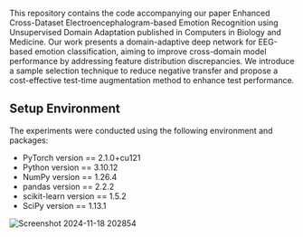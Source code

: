 This repository contains the code accompanying our paper Enhanced Cross-Dataset Electroencephalogram-based Emotion Recognition using Unsupervised Domain Adaptation published in Computers in Biology and Medicine. Our work presents a domain-adaptive deep network for EEG-based emotion classification, aiming to improve cross-domain model performance by addressing feature distribution discrepancies. We introduce a sample selection technique to reduce negative transfer and propose a cost-effective test-time augmentation method to enhance test performance.

## Setup Environment

The experiments were conducted using the following environment and packages:

- PyTorch version == 2.1.0+cu121<br />
- Python version == 3.10.12<br />
- NumPy version == 1.26.4<br />
- pandas version == 2.2.2<br />
- scikit-learn version == 1.5.2<br />
- SciPy version == 1.13.1


![Screenshot 2024-11-18 202854](https://github.com/user-attachments/assets/44f52d1f-0af9-43a5-a885-3e0cd8f8c0f7)
